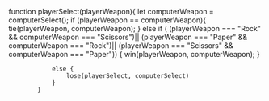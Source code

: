  function playerSelect(playerWeapon){
                let computerWeapon = computerSelect();
                if (playerWeapon == computerWeapon){
                    tie(playerWeapon, computerWeapon);
                }
                else if (
                    (playerWeapon === "Rock" && computerWeapon === "Scissors")||
                    (playerWeapon === "Paper" && computerWeapon === "Rock")||
                    (playerWeapon === "Scissors" && computerWeapon === "Paper"))
                {
                    win(playerWeapon, computerWeapon);
                }
            
                else {
                    lose(playerSelect, computerSelect)
                }
            }
